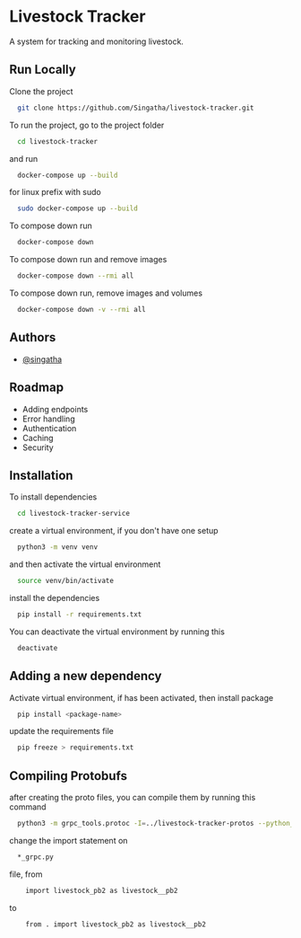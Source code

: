 # Livestock Tracker

A system for tracking and monitoring livestock.

## Run Locally

Clone the project

```bash
  git clone https://github.com/Singatha/livestock-tracker.git
```

To run the project, go to the project folder

```bash
  cd livestock-tracker
```
and run

```bash
  docker-compose up --build
```

for linux prefix with sudo

```bash
  sudo docker-compose up --build
```

To compose down run

```bash
  docker-compose down
```

To compose down run and remove images

```bash
  docker-compose down --rmi all
```

To compose down run, remove images and volumes

```bash
  docker-compose down -v --rmi all
```

## Authors

- [@singatha](https://www.github.com/singatha)

## Roadmap

- Adding endpoints
- Error handling
- Authentication
- Caching
- Security

## Installation

To install dependencies

```bash
  cd livestock-tracker-service
```

create a virtual environment, if you don't have one setup

```bash
  python3 -m venv venv
```

and then activate the virtual environment

```bash
  source venv/bin/activate
```

install the dependencies

```bash
  pip install -r requirements.txt
```

You can deactivate the virtual environment by running this 

```bash
  deactivate
```

## Adding a new dependency

Activate virtual environment, if has been activated, then install package

```bash
  pip install <package-name>
```

update the requirements file

```bash
  pip freeze > requirements.txt
```

## Compiling Protobufs

after creating the proto files, you can compile them by running this command

```bash
  python3 -m grpc_tools.protoc -I=../livestock-tracker-protos --python_out=../livestock-tracker-protos/ --grpc_python_out=../livestock-tracker-protos ../livestock-tracker-protos/livestock.proto
```

change the import statement on 
```bash
  *_grpc.py
```
file, from

```bash
    import livestock_pb2 as livestock__pb2
```
to

```bash
    from . import livestock_pb2 as livestock__pb2
```
